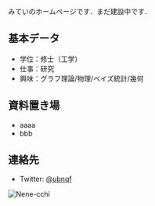 みていのホームページです．まだ建設中です．

## 基本データ
- 学位：修士（工学）
- 仕事：研究
- 興味：グラフ理論/物理/ベイズ統計/幾何
## 資料置き場
- aaaa
- bbb
## 連絡先
- Twitter: [@ubnqf](https://twitter.com/ubnqf)

![Nene-cchi](https://github.com/ubnqf/ubnqf.github.io/images/kawaii.jpg)
